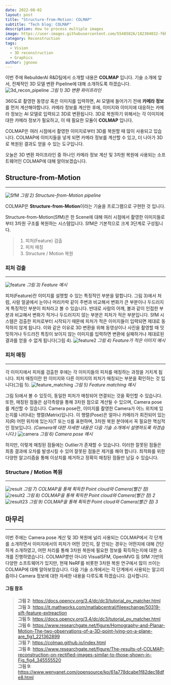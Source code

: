 ```yaml
---
date: 2022-08-02
layout: post
title: "Structure-from-Motion: COLMAP"
subtitle: "Tech blog: COLMAP"
description: How to process multiple images
image: https://user-images.githubusercontent.com/55485826/182304032-f6b66d8f-2fba-4ca0-a332-b841bfaa3891.png
category: Reconstruction
tags:
  - Vision
  - 3D reconstruction
  - Graphics
author: jgnooo
---
```


이번 주에 RebuilderAI R&D팀에서 소개할 내용은 **COLMAP** 입니다. 기술 소개에 앞서, 전체적인 3D 모델 변환 Pipeline에 대해 소개하도록 하겠습니다.
![3d_recon_pipeline](https://user-images.githubusercontent.com/55485826/182308345-dcd4f611-e3e1-4965-a550-5cbf25c20f73.png)
    _그림 1) 3D 변환 파이프라인_

360도로 촬영한 동영상 혹은 이미지를 입력하면, AI 모델에 들어가기 전에 **카메라 정보**를 먼저 계산해야합니다. 카메라 정보를 계산한 후에, 이미지와 이미지에 대응하는 카메라 정보는 AI 모델로 입력되고 3D로 변환됩니다.
3D로 복원하기 위해서는 각 이미지에 대한 카메라 정보가 필요하고, 이 때 필요한 모듈이 **COLMAP** 입니다.

COLMAP은 여러 시점에서 촬영한 이미지로부터 3D를 복원할 때 많이 사용되고 있습니다. COLMAP에 이미지들을 넣게 되면 카메라 정보를 계산할 수 있고, 더 나아가 3D로 복원된 결과도 얻을 수 있는 도구입니다.

오늘은 3D 변환 파이프라인 중 하나인 카메라 정보 계산 및 3차원 복원에 사용되는 소프트웨어인 COLMAP에 대해 알아보겠습니다.

## Structure-from-Motion
---
![SfM](https://user-images.githubusercontent.com/55485826/182309496-0e29df29-6d4c-4de2-b7e6-a0085d679943.png)
    _그림 2) Structure-from-Motion pipeline_

COLMAP은 **Structure-from-Motion**이라는 기술을 프로그램으로 구현한 것 입니다.

Structure-from-Motion(SfM)은 한 Scene에 대해 여러 시점에서 촬영한 이미지들로부터 3차원 구조를 복원하는 시스템입니다. SfM은 기본적으로 크게 3단계로 구성됩니다.
> 1. 피처(Feature) 검출
> 2. 피처 매칭
> 3. Structure / Motion 복원

### 피처 검출
---
![feature](https://user-images.githubusercontent.com/55485826/182315713-cec5aa14-4198-4a87-a7c0-8589f5fa628d.jpg)
    _그림 3) Feature 예시_

피처(Feature)란 이미지를 설명할 수 있는 특징적인 부분을 말합니다. 그림 3)에서 처럼, 사람 얼굴에서 눈이나 머리카락 같이 주변과 비교해서 변화가 큰 부분이나 두드러지게 특징적인 부분이 피처라고 볼 수 있습니다. 반대로 사람의 어깨, 볼과 같이 인접한 부분과 비교해서 변화가 적거나 두드러지지 않는 부분은 피처가 적은 부분입니다.
SfM 시스템은 검출한 피처로부터 시작되기 때문에 피처가 적은 이미지들이 입력되면 제대로 동작하지 않게 됩니다. 이와 같은 이유로 3D 변환을 위해 동영상이나 사진을 촬영할 때 밋밋하거나 두드러진 특징이 보이지 않는 이미지를 입력하면 변환에 실패하거나 제대로된 결과를 얻을 수 없게 됩니다(그림 4).
![feature2](https://user-images.githubusercontent.com/55485826/182317160-7c6268b4-fc20-4cb3-9dc9-87c938838d75.png)
    _그림 4) Feature가 적은 이미지 예시_

### 피처 매칭
---
각 이미지에서 피처를 검출한 후에는 각 이미지들의 피처를 매칭하는 과정을 거치게 됩니다. 피처 매칭이란 한 이미지와 다른 이미지의 피처가 매칭되는 부분을 확인하는 것 입니다(그림 5).
![feature_matching](https://user-images.githubusercontent.com/55485826/182317881-aea66759-3915-43f3-ae2f-89139a17d7e7.jpg)
    _그림 5) Feature matching 예시_

그림 5)에서 볼 수 있듯이, 동일한 피처가 매칭되어 연결되는 것을 확인할 수 있습니다. 또한, 매칭된 점들은 삼각측량을 통해 3차원 점으로 계산될 수 있으며, Camera pose를 계산할 수 있습니다. Camera pose란, 이미지를 촬영한 Camera가 어느 위치에 있는지를 나타내는 행렬(Matrix)입니다. 이 행렬(Pose)은 얼마나 카메라가 회전되어 있는지(R) 어떤 위치에 있는지(T 또는 t)를 표현하며, 3차원 복원 분야에서 꼭 필요한 핵심적인 정보입니다. _(Camera에 대한 자세한 내용은 다음 기술 소개에서 설명하도록 하겠습니다.)_
![camera](https://user-images.githubusercontent.com/55485826/182329786-576ceb63-34a6-4da6-ac59-edd5d96c9d16.png)
    _그림 6) Camera pose 예시_

하지만, 이렇게 매칭된 점들에는 Outlier가 존재할 수 있습니다. 이러한 잘못된 점들은 최종 결과에 오차를 발생시킬 수 있어 잘못된 점들은 제거를 해야 합니다. 최적화를 위한 다양한 알고리즘을 통해 이상치를 제거하고 정확히 매칭된 점들만 남길 수 있습니다. 

### Structure / Motion 복원
---
![result](https://user-images.githubusercontent.com/55485826/182333034-03bc57b1-17d3-4809-92fb-ff09b56fbf3b.png)
    _그림 7) COLMAP을 통해 획득한 Point cloud와 Camera(빨간 점)_
![result2](https://user-images.githubusercontent.com/55485826/182336458-223f83f1-1508-4f08-95e0-602833e5acdd.png)
    _그림 8) COLMAP을 통해 획득한 Point cloud와 Camera(빨간 점) 2_
![result23](https://user-images.githubusercontent.com/55485826/182336667-e79d059d-20a0-475c-8b4d-c58a4450bf25.gif)
    _그림 9) COLMAP을 통해 획득한 Point cloud와 Camera(빨간 점) 3_

## 마무리
---
이번 주에는 Camera pose 계산 및 3D 복원에 널리 사용되는 COLMAP에서 각 단계를 소개하면서 이미지에서의 피처가 어떤 것인지, 잘 안되는 경우는 어떤지에 대해 간단하게 소개하였고, 어떤 처리를 통해 3차원 복원에 필요한 정보를 획득하는지에 대한 소개를 진행하였습니다. COLMAP뿐만 아니라 VisualSFM, OpenMVG 등 SfM 기반의 다양한 소프트웨어가 있지만, 현재 NeRF를 비롯한 3차원 복원 연구에서 많이 쓰이는 COLMAP에 대해 알아보았습니다. 다음 기술 소개에서는 각 단계에서 사용되는 알고리즘이나 Camera 정보에 대한 자세한 내용을 다루도록 하겠습니다. 감사합니다.

#### 그림 참조
> **그림 2**: https://docs.opencv.org/3.4/dc/dc3/tutorial_py_matcher.html   
> **그림 3**: https://it.mathworks.com/matlabcentral/fileexchange/50319-sift-feature-extreaction   
> **그림 5**: https://docs.opencv.org/3.4/dc/dc3/tutorial_py_matcher.html   
> **그림 6**: https://www.researchgate.net/figure/Homography-and-Planar-Motion-The-two-observations-of-a-3D-point-lying-on-a-plane-are_fig1_221362899   
> **그림 7**: https://colmap.github.io/index.html   
> **그림 8**: https://www.researchgate.net/figure/The-results-of-COLMAP-reconstruction-on-rectified-images-similar-to-those-shown-in-Fig_fig4_345555520   
> **그림 9**: https://www.wenyanet.com/opensource/ko/61a778dcabe1f82dec18dfe8.html